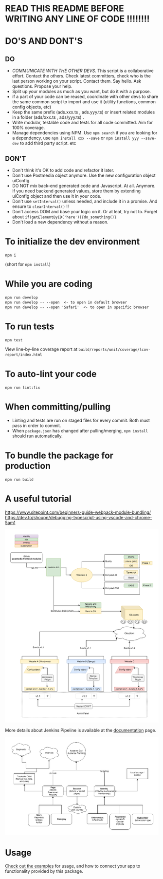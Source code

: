 # READ THIS README BEFORE WRITING ANY LINE OF CODE !!!!!!!!

# DO'S AND DONT'S

## DO
- *COMMUNICATE WITH THE OTHER DEVS*. This script is a collaborative effort. Contact the others. Check latest committers, check who is the last person working on your script. Contact them. Say hello. Ask questions. Propose your help.
- Split up your modules as much as you want, but do it with a purpose. 
- if a part of your code can be reused, coordinate with other devs to share the same common script to import and use it (utility functions, common config objects, etc)
- Keep the same prefix (ads.xxx.ts , ads.yyy.ts) or insert related modules in a folder (ads/xxx.ts , ads/yyy.ts) .
- Write modular, testable code and tests for all code committed. Aim for 100% coverage.
- Manage dependencies using NPM. Use `npm search` if you are looking for a dependency, use `npm install xxx --save` or `npm install yyy --save-dev` to add third party script. etc

## DON'T
- Don't think it's OK to add code and refactor it later.
- Don't use Postmedia object anymore. Use the new configuration object uiConfig.
- DO NOT mix back-end generated code and Javascript. At all. Anymore. If you need backend generated values, store them by extending uiConfig object and then use it in your code. 
- Don't use `setInterval()` unless needed, and include it in a promise. And ensure to `clearInterval()` !!
- Don't access DOM and base your logic on it. Or at leat, try not to. Forget about `if(getElementByID('here')){do_something()}`
- Don't load a new dependency without a reason. 


# To initialize the dev environment
```
npm i
```
(short for `npm install`)

# While you are coding
```
npm run develop
npm run develop -- --open  <- to open in default browser
npm run develop -- --open 'Safari'  <- to open in specific browser
```

# To run tests
```
npm test
```

View line-by-line coverage report at `build/reports/unit/coverage/lcov-report/index.html`

# To auto-lint your code
```
npm run lint:fix
```

# When committing/pulling
- Linting and tests are run on staged files for every commit. Both must pass in order to commit.
- When `package.json` has changed after pulling/merging, `npm install` should run automatically.

# To bundle the package for production
```
npm run build
```

# A useful tutorial
https://www.sitepoint.com/beginners-guide-webpack-module-bundling/
https://dev.to/shoupn/debugging-typescript-using-vscode-and-chrome-5am1

![pipeline](docs/FrontendArchitecture-Pipeline.png "Pipeline")

More details about Jenkins Pipeline is available at the [documentation](docs/jenkins-pipeline.md) page.

![architecture](docs/FrontendArchitecture-Architecture.png "Architecture")

# Usage

[Check out the examples](docs/example/index.md) for usage, and how to connect your app to functionality provided 
by this package. 

